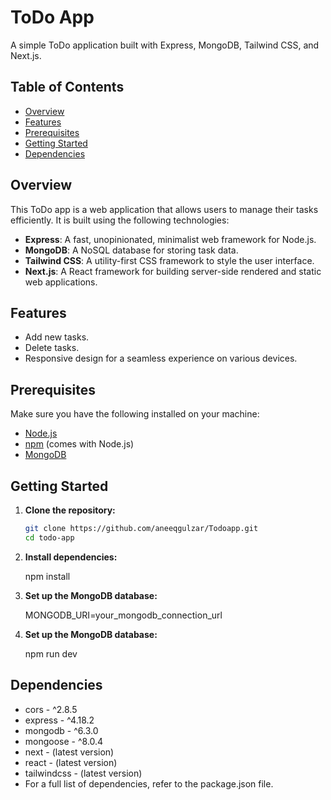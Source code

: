 # ToDo App

A simple ToDo application built with Express, MongoDB, Tailwind CSS, and Next.js.

## Table of Contents
- [Overview](#overview)
- [Features](#features)
- [Prerequisites](#prerequisites)
- [Getting Started](#getting-started)
- [Dependencies](#dependencies)


## Overview

This ToDo app is a web application that allows users to manage their tasks efficiently. It is built using the following technologies:

- **Express**: A fast, unopinionated, minimalist web framework for Node.js.
- **MongoDB**: A NoSQL database for storing task data.
- **Tailwind CSS**: A utility-first CSS framework to style the user interface.
- **Next.js**: A React framework for building server-side rendered and static web applications.

## Features

- Add new tasks.
- Delete tasks.
- Responsive design for a seamless experience on various devices.

## Prerequisites

Make sure you have the following installed on your machine:

- [Node.js](https://nodejs.org/)
- [npm](https://www.npmjs.com/) (comes with Node.js)
- [MongoDB](https://www.mongodb.com/try/download/community)

## Getting Started

1. **Clone the repository:**

   ```bash
   git clone https://github.com/aneeqgulzar/Todoapp.git
   cd todo-app

2. **Install dependencies:**
   
   npm install

3. **Set up the MongoDB database:**

    MONGODB_URI=your_mongodb_connection_url


4. **Set up the MongoDB database:**

    npm run dev



## Dependencies
- cors - ^2.8.5
- express - ^4.18.2
- mongodb - ^6.3.0
- mongoose - ^8.0.4
- next - (latest version)
- react - (latest version)
- tailwindcss - (latest version)
- For a full list of dependencies, refer to the package.json file.